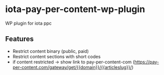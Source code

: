 # iota-pay-per-content-wp-plugin
WP plugin for iota ppc

## Features
- Restrict content binary (public, paid)
- Restrict content sections with short codes
- if content restricted -> show link to pay-per-content-com (https://pay-per-content.com/gateway/get/{{domain}}/{{articleslug}}/)
